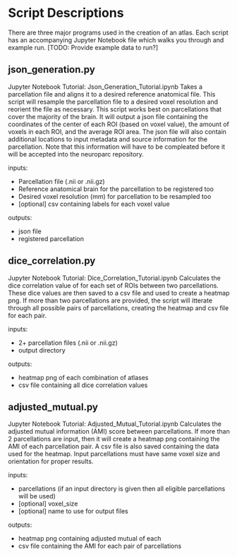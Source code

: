 # Script Descriptions

There are three major programs used in the creation of an atlas. Each script has an accompanying Jupyter Notebook file which walks you through and example run. [TODO: Provide example data to run?]

## json_generation.py
Jupyter Notebook Tutorial: Json_Generation_Tutorial.ipynb
Takes a parcellation file and aligns it to a desired reference anatomical file. This script will resample the parcellation file to a desired voxel resolution and reorient the file as necessary. This script works best on parcellations that cover the majority of the brain. It will output a json file containing the coordinates of the center of each ROI (based on voxel value), the amount of voxels in each ROI, and the average ROI area. The json file will also contain additional locations to input metadata and source information for the parcellation. Note that this information will have to be compleated before it will be accepted into the neuroparc repository.

inputs:
- Parcellation file (.nii or .nii.gz)
- Reference anatomical brain for the parcellation to be registered too
- Desired voxel resolution (mm) for parcellation to be resampled too
- [optional] csv containing labels for each voxel value

outputs:
- json file
- registered parcellation

## dice_correlation.py
Jupyter Notebook Tutorial: Dice_Correlation_Tutorial.ipynb
Calculates the dice correlation value of for each set of ROIs between two parcellations. These dice values are then saved to a csv file and used to create a heatmap png. If more than two parcellations are provided, the script will itterate through all possible pairs of parcellations, creating the heatmap and csv file for each pair.

inputs:
- 2+ parcellation files (.nii or .nii.gz)
- output directory

outputs:
- heatmap png of each combination of atlases
- csv file containing all dice correlation values

## adjusted_mutual.py
Jupyter Notebook Tutorial: Adjusted_Mutual_Tutorial.ipynb
Calculates the adjusted mutual information (AMI) score between parcellations. If more than 2 parcellations are input, then it will create a heatmap png containing the AMI of each parcellation pair. A csv file is also saved containing the data used for the heatmap. Input parcellations must have same voxel size and orientation for proper results.

inputs:
- parcellations (if an input directory is given then all eligible parcellations will be used)
- [optional] voxel_size
- [optional] name to use for output files

outputs:
- heatmap png containing adjusted mutual of each
- csv file containing the AMI for each pair of parcellations
